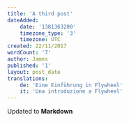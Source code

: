 ```yaml
---
title: 'A third post'
dateAdded:
    date: '1381363200'
    timezone_type: '3'
    timezone: UTC
created: 22/11/2017
wordCount: '7'
author: James
published: '1'
layout: post_date
translations:
    de: 'Eine Einführung in Flywheel'
    it: 'Una introduzione a Flywheel'
---
```

Updated to **Markdown**
